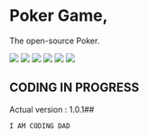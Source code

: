 # Poker Game,
The open-source Poker.

![](https://img.shields.io/github/license/ZukiLTU/Poker_OpenSource) ![](https://img.shields.io/github/repo-size/ZukiLTU/Poker_OpenSource) ![](https://img.shields.io/github/downloads/ZukiLTU/Poker_OpenSource/total) ![](https://img.shields.io/github/issues/ZukiLTU/Poker_OpenSource) ![](https://img.shields.io/github/forks/ZukiLTU/Poker_OpenSource) [![](https://www.codefactor.io/repository/github/zukiltu/poker_opensource/badge/master)](https://www.codefactor.io/repository/github/zukiltu/poker_opensource/overview/master)

## CODING IN PROGRESS 

Actual version : 1.0.1##

```I AM CODING DAD```
